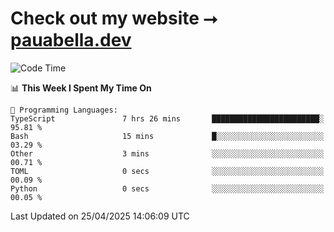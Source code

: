 # Check out my website ⭢ [pauabella.dev](https://pauabella.dev)

<!--START_SECTION:waka-->
![Code Time](http://img.shields.io/badge/Code%20Time-4%2C359%20hrs%2043%20mins-blue)

📊 **This Week I Spent My Time On** 

```text
💬 Programming Languages: 
TypeScript               7 hrs 26 mins       ████████████████████████░   95.81 % 
Bash                     15 mins             █░░░░░░░░░░░░░░░░░░░░░░░░   03.29 % 
Other                    3 mins              ░░░░░░░░░░░░░░░░░░░░░░░░░   00.71 % 
TOML                     0 secs              ░░░░░░░░░░░░░░░░░░░░░░░░░   00.09 % 
Python                   0 secs              ░░░░░░░░░░░░░░░░░░░░░░░░░   00.05 % 
```


 Last Updated on 25/04/2025 14:06:09 UTC
<!--END_SECTION:waka-->
